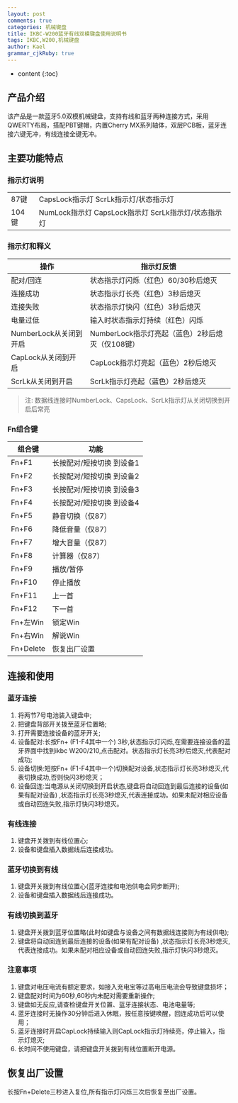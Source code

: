 ```yaml
---
layout: post
comments: true
categories: 机械键盘
title: IKBC-W200蓝牙有线双模键盘使用说明书
tags: IKBC,W200,机械键盘
author: Kael
grammar_cjkRuby: true
---
```


* content
{:toc}

## 产品介绍

该产品是一款蓝牙5.0双模机械键盘，支持有线和蓝牙两种连接方式，采用QWERTY布局，搭配PBT键帽，内置Cherry MX系列轴体，双层PCB板，蓝牙连接六键无冲，有线连接全键无冲。

## 主要功能特点

### 指示灯说明

|||
|----|----|
|87键|CapsLock指示灯   ScrLk指示灯/状态指示灯|
|104键|NumLock指示灯 CapsLock指示灯   ScrLk指示灯/状态指示灯|

### 指示灯和释义

|操作|指示灯反馈|
|----|----|
|配对/回连|状态指示灯闪烁（红色）60/30秒后熄灭|
|连接成功|状态指示灯长亮（红色）3秒后熄灭|
|连接失败|状态指示灯快闪（红色）3秒后熄灭|
|电量过低|输入时状态指示灯持续（红色）闪烁|
|NumberLock从关闭到开启|NumberLock指示灯亮起（蓝色）2秒后熄灭（仅108键）|
|CapLock从关闭到开启|CapLock指示灯亮起（蓝色）2秒后熄灭|
|ScrLk从关闭到开启|ScrLk指示灯亮起（蓝色）2秒后熄灭|

>注: 数据线连接时NumberLock、CapsLock、ScrLk指示灯从关闭切换到开启后常亮

### Fn组合键

|组合键|功能|
|----|----|
|Fn+F1|长按配对/短按切换 到设备1|
|Fn+F2|长按配对/短按切换 到设备2|
|Fn+F3|长按配对/短按切换 到设备3|
|Fn+F4|长按配对/短按切换 到设备4|
|Fn+F5|静音切换（仅87）|
|Fn+F6|降低音量（仅87）|
|Fn+F7|增大音量（仅87）|
|Fn+F8|计算器（仅87）|
|Fn+F9|播放/暂停|
|Fn+F10|停止播放|
|Fn+F11|上一首|
|Fn+F12|下一首|
|Fn+左Win|锁定Win|
|Fn+右Win|解说Win|
|Fn+Delete|恢复出厂设置|

## 连接和使用

### 蓝牙连接

1. 将两节7号电池装入键盘中;
2. 把键盘背部开关拨至蓝牙位置略;
3. 打开需要连接设备的蓝牙开关;
4. 设备配对:长按Fn+ (F1-F4其中一个) 3秒,状态指示灯闪烁,在需要连接设备的蓝牙界面中找到ikbc W200/210,点击配对。状态指示灯长亮3秒后熄灭,代表配对成功;
5. 设备切换:短按Fn+ (F1-F4其中一个)切换配对设备,状态指示灯长亮3秒熄灭,代表切换成功,否则快闪3秒熄灭；
6. 设备回连:当电源从关闭切换到开启状态,键盘将自动回连到最后连接的设备(如果有配对设备) ,状态指示灯长亮3秒熄灭,代表连接成功。如果未配对相应设备或自动回连失败,指示灯快闪3秒熄灭。

### 有线连接
1. 键盘开关拨到有线位置心;
2. 设备和键盘插入数据线后连接成功。

### 蓝牙切换到有线
1. 键盘开关拨到有线位置心(蓝牙连接和电池供电会同步断开);
2. 设备和键盘插入数据线后连接成功。
### 有线切换到蓝牙
1. 键盘开关拨到蓝牙位置略(此时如键盘与设备之间有数据线连接则为有线供电);
2. 键盘将自动回连到最后连接的设备(如果有配对设备) ,状态指示灯长亮3秒熄灭,代表连接成功。如果未配对相应设备或自动回连失败,指示灯快闪3秒熄灭。

### 注意事项
1. 键盘对电压电流有额定要求，如接入充电宝等过高电压电流会导致键盘损坏；
2. 键盘配对时间为60秒,60秒内未配对需要重新操作;
3. 键盘如无反应,请查检键盘开关位置、蓝牙连接状态、电池电量等;
4. 蓝牙连接时无操作30分钟后进入休眠，按任意按键唤醒，回连成功后可以使用；
5. 蓝牙连接时开启CapLock持续输入则CapLock指示灯持续亮，停止输入，指示灯熄灭;
6. 长时间不使用键盘，请把键盘开关拨到有线位置断开电源。

## 恢复出厂设置

长按Fn+Delete三秒进入复位,所有指示灯闪烁三次后恢复至出厂设置。